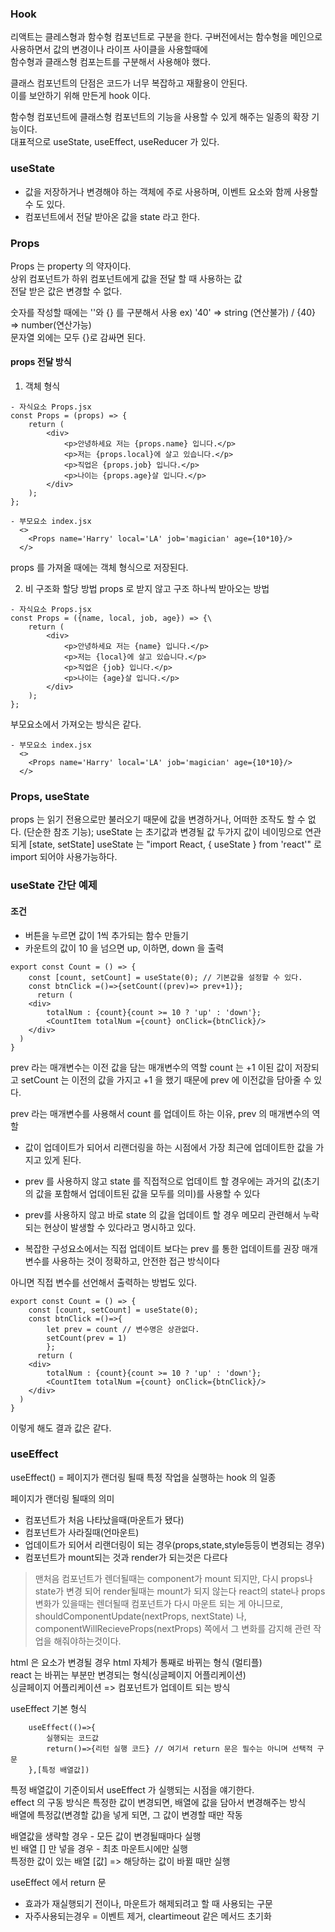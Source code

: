 ### Hook
리액트는 클레스형과 함수형 컴포넌트로 구분을 한다.
구버전에서는 함수형을 메인으로 사용하면서 값의 변경이나 라이프 사이클을 사용할때에  
함수형과 클래스형 컴포는트를 구분해서 사용해야 했다.

클래스 컴포넌트의 단점은 코드가 너무 복잡하고 재활용이 안된다.  
이를 보안하기 위해 만든게 hook 이다.

함수형 컴포넌트에 클래스형 컴포넌트의 기능을 사용할 수 있게 해주는 일종의 확장 기능이다.  
대표적으로 useState, useEffect, useReducer 가 있다.

### useState
- 값을 저장하거나 변경해야 하는 객체에 주로 사용하며, 이벤트 요소와 함께 사용할 수 도 있다.  
- 컴포넌트에서 전달 받아온 값을 state 라고 한다.

### Props
Props 는 property 의 약자이다.  
상위 컴포넌트가 하위 컴포넌트에게 값을 전달 할 때 사용하는 값  
전달 받은 값은 변경할 수 없다.

숫자를 작성할 때에는 ''와 {} 를 구분해서 사용
ex) '40' => string (연산불가) / {40} => number(연산가능)  
문자열 외에는 모두 {}로 감싸면 된다.

#### props 전달 방식
1. 객체 형식
```
- 자식요소 Props.jsx
const Props = (props) => {
    return (
        <div>
            <p>안녕하세요 저는 {props.name} 입니다.</p>
            <p>저는 {props.local}에 살고 있습니다.</p>
            <p>직업은 {props.job} 입니다.</p>
            <p>나이는 {props.age}살 입니다.</p>
        </div>
    );
};
```
```
- 부모요소 index.jsx
  <>
    <Props name='Harry' local='LA' job='magician' age={10*10}/>
  </>
```
props 를 가져올 때에는 객체 형식으로 저장된다.

2. 비 구조화 할당 방법
props 로 받지 않고 구조 하나씩 받아오는 방법
```
- 자식요소 Props.jsx
const Props = ({name, local, job, age}) => {\
    return (
        <div>
            <p>안녕하세요 저는 {name} 입니다.</p>
            <p>저는 {local}에 살고 있습니다.</p>
            <p>직업은 {job} 입니다.</p>
            <p>나이는 {age}살 입니다.</p>
        </div>
    );
};
```
부모요소에서 가져오는 방식은 같다.
```
- 부모요소 index.jsx
  <>
    <Props name='Harry' local='LA' job='magician' age={10*10}/>
  </>
```

### Props, useState
props 는 읽기 전용으로만 불러오기 때문에 값을 변경하거나, 어떠한 조작도 할 수 없다. (단순한 참조 기능);
useState 는 초기값과 변경될 값 두가지 값이 네이밍으로 연관되게 [state, setState]
useState 는 "import React, { useState } from 'react'" 로 import 되어야 사용가능하다.

### useState 간단 예제
#### 조건
- 버튼을 누르면 값이 1씩 추가되는 함수 만들기
- 카운트의 값이 10 을 넘으면 up, 이하면, down 을 출력
```
export const Count = () => {
    const [count, setCount] = useState(0); // 기본값을 설정할 수 있다.
    const btnClick =()=>{setCount((prev)=> prev+1)};
      return (
    <div>
        totalNum : {count}{count >= 10 ? 'up' : 'down'};
        <CountItem totalNum ={count} onClick={btnClick}/>
    </div>
  )
}
```
prev 라는 매개변수는 이전 값을 담는 매개변수의 역할
count 는 +1 이된 값이 저장되고 setCount 는 
이전의 값을 가지고 +1 을 했기 때문에 prev 에 이전값을 담아줄 수 있다.

prev 라는 매개변수를 사용해서 count 를 업데이트 하는 이유, prev 의 매개변수의 역할
- 값이 업데이트가 되어서 리랜더링을 하는 시점에서 가장 최근에 업데이트한 값을 가지고 있게 된다.
      
- prev 를 사용하지 않고 state 를 직접적으로 업데이트 할 경우에는 과거의 값(초기의 값을 포함해서 업데이트된 값을 모두를 의미)를 사용할 수 있다

- prev를 사용하지 않고 바로 state 의 값을 업데이트 할 경우 메모리 관련해서 누락되는 현상이 발생할 수 있다라고 명시하고 있다.
      
- 복잡한 구성요소에서는 직접 업데이트 보다는 prev 를 통한 업데이트를 권장 매개변수를 사용하는 것이 정확하고, 안전한 접근 방식이다

아니면 직접 변수를 선언해서 출력하는 방법도 있다.
```
export const Count = () => {
    const [count, setCount] = useState(0);
    const btnClick =()=>{
        let prev = count // 변수명은 상관없다.
        setCount(prev = 1)
        };
      return (
    <div>
        totalNum : {count}{count >= 10 ? 'up' : 'down'};
        <CountItem totalNum ={count} onClick={btnClick}/>
    </div>
  )
}
```
이렇게 해도 결과 값은 같다.

### useEffect
useEffect() = 페이지가 랜더링 될때 특정 작업을 실행하는 hook 의 일종

페이지가 랜더링 될때의 의미
- 컴포넌트가 처음 나타났을때(마운트가 됐다)
- 컴포넌트가 사라질때(언마운트)
- 업데이트가 되어서 리랜더링이 되는 경우(props,state,style등등이 변경되는 경우)
- 컴포넌트가 mount되는 것과 render가 되는것은 다르다 
> 맨처음 컴포넌트가 렌더될때는 component가 mount 되지만, 
> 다시 props나 state가 변경 되어 render될때는 mount가 되지 않는다
> react의 state나 props 변화가 있을때는 렌더될때 컴포넌트가 다시 마운트 되는 게 아니므로,
> shouldComponentUpdate(nextProps, nextState) 나, componentWillRecieveProps(nextProps) 쪽에서 
> 그 변화를 감지해 관련 작업을 해줘야하는것이다.

html 은 요소가 변경될 경우 html 자체가 통째로 바뀌는 형식 (멀티플)  
react 는 바뀌는 부분만 변경되는 형식(싱글페이지 어플리케이션)  
싱글페이지 어플리케이션 => 컴포넌트가 업데이트 되는 방식  

useEffect 기본 형식
```
    useEffect(()=>{
        실행되는 코드값
        return()=>{리턴 실행 코드} // 여기서 return 문은 필수는 아니며 선택적 구문
    },[특정 배열값])
```

특정 배열값이 기준이되서 useEffect 가 실행되는 시점을 얘기한다.  
effect 의 구동 방식은 특정한 값이 변경되면, 배열에 값을 담아서 변경해주는 방식  
배열에 특정값(변경할 값)을 넣게 되면, 그 값이 변경할 때만 작동  

배열값을 생략할 경우 - 모든 값이 변경될때마다 실행  
빈 배열 [] 만 넣을 경우 - 최초 마운트시에만 실행  
특정한 값이 있는 배열 [값] => 해당하는 값이 바뀔 때만 실행

useEffect 에서 return 문
- 효과가 재실행되기 전이나, 마운트가 해제되려고 할 때 사용되는 구문  
- 자주사용되는경우 = 이벤트 제거, cleartimeout 같은 메서드 초기화  